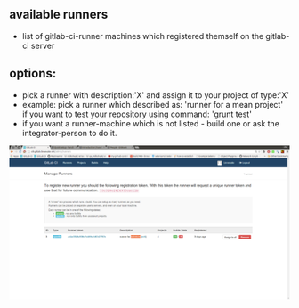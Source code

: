 available runners
----
- list of gitlab-ci-runner machines which registered themself on the gitlab-ci server


options:
----
- pick a runner with description:'X' and assign it to your project of type:'X'
- example: pick a runner which described as: 'runner for a mean project' if you want to test your repository using command: 'grunt test'
- if you want a runner-machine which is not listed - build one or ask the integrator-person to do it.

![pick a runner dedicated for running selenium tests](../png/pick_a_runner_for_selenium_or_ELSE.png)

